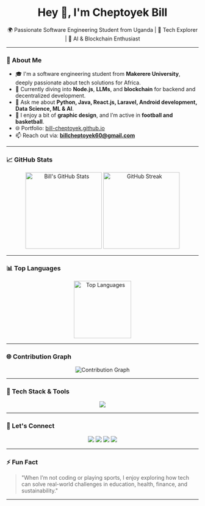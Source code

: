 <h1 align="center">Hey 👋, I'm Cheptoyek Bill</h1>
<p align="center">🌍 Passionate Software Engineering Student from Uganda | 🚀 Tech Explorer | 🧠 AI & Blockchain Enthusiast</p>

---

### 🚀 About Me

- 🎓 I'm a software engineering student from **Makerere University**, deeply passionate about tech solutions for Africa.
- 🌱 Currently diving into **Node.js**, **LLMs**, and **blockchain** for backend and decentralized development.
- 💬 Ask me about **Python, Java, React.js, Laravel, Android development, Data Science, ML & AI**.
- 🎨 I enjoy a bit of **graphic design**, and I’m active in **football and basketball**.
- 🌐 Portfolio: [bill-cheptoyek.github.io](https://bill-cheptoyek.github.io/CHEPTOYEK-BILL/#home)  
- 📫 Reach out via: **billcheptoyek60@gmail.com**

---

### 📈 GitHub Stats

<p align="center">
  <img src="https://github-readme-stats.vercel.app/api?username=bill-cheptoyek&show_icons=true&theme=radical" alt="Bill's GitHub Stats" height="200"/>
  <img src="https://github-readme-streak-stats.herokuapp.com/?user=bill-cheptoyek&theme=radical" alt="GitHub Streak" height="200"/>
</p>

---

### 📊 Top Languages

<p align="center">
  <img src="https://github-readme-stats.vercel.app/api/top-langs/?username=bill-cheptoyek&layout=compact&theme=radical" alt="Top Languages" height="150"/>
</p>

---

### 🌐 Contribution Graph

<p align="center">
  <img src="https://github-readme-activity-graph.cyclic.app/graph?username=bill-cheptoyek&theme=react-dark&hide_border=true&area=true" alt="Contribution Graph"/>
</p>

---

### 🧰 Tech Stack & Tools

<p align="center">
  <img src="https://skillicons.dev/icons?i=python,java,js,react,nodejs,vue,laravel,androidstudio,jupyter,docker,git,github,vscode,postgres,mysql" />
</p>

---

### 🔗 Let's Connect

<p align="center">
  <a href="https://www.linkedin.com/in/cheptoyekbill1"><img src="https://img.shields.io/badge/LinkedIn-%230077B5.svg?&style=for-the-badge&logo=linkedin&logoColor=white" /></a>
  <a href="https://stackoverflow.com/users/yourprofile"><img src="https://img.shields.io/badge/StackOverflow-FE7A16?style=for-the-badge&logo=stack-overflow&logoColor=white"/></a>
  <a href="https://www.kaggle.com/cheptoyekbill"><img src="https://img.shields.io/badge/Kaggle-20BEFF?style=for-the-badge&logo=kaggle&logoColor=white"/></a>
  <a href="https://twitter.com/trojan__bill"><img src="https://img.shields.io/badge/Twitter-%231DA1F2.svg?&style=for-the-badge&logo=twitter&logoColor=white"/></a>
</p>

---

### ⚡ Fun Fact

> "When I’m not coding or playing sports, I enjoy exploring how tech can solve real-world challenges in education, health, finance, and sustainability."

---
